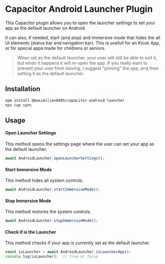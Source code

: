 # Capacitor Android Launcher Plugin

This Capacitor plugin allows you to open the launcher settings to set your app as the default launcher on Android. 

It can also, if needed, start (and stop) and immersive mode that hides the all UI elements (status bar and navigation bar). This is usefull for an Kiosk App, or for special apps made for childrens or seniors.

> When set as the default launcher, your user will still be able to exit it, but when it happens it will re-open the app.
If you really want to prevent your user from leaving, i suggest "pinning" the app, and then setting it as the default launcher. 

## Installation

```bash
npm install @maximilien0405/capacitor-android-launcher
npx cap sync
```

## Usage

#### Open Launcher Settings

This method opens the settings page where the user can set your app as the default launcher.

```ts
await AndroidLauncher.openLauncherSettings();
```

#### Start Immersive Mode

This method hides all system controls. 

```ts
await AndroidLauncher.startImmersiveMode();
```

#### Stop Immersive Mode

This method restores the system controls.

```ts
await AndroidLauncher.stopImmersiveMode();
```

#### Check if is the Launcher

This method checks if your app is currently set as the default launcher.

```ts
const isLauncher = await AndroidLauncher.isLauncherApp();
console.log(isLauncher);  // true or false
```